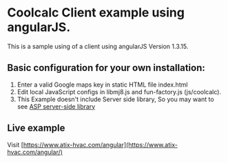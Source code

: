 # Coolcalc Client example using angularJS.
This is a sample using of a client using angularJS Version 1.3.15.

## Basic configuration for your own installation:
1. Enter a valid Google maps key in static HTML file index.html
2. Edit local JavaScript configs in libmj8.js and fun-factory.js (js/coolcalc).
3. This Example doesn't include Server side library, So you may want to see [ASP server-side library](https://github.com/silverliningco/coolcalc-client-asp) 

## Live example
Visit [https://www.atix-hvac.com/angular](https://www.atix-hvac.com/angular/) 
